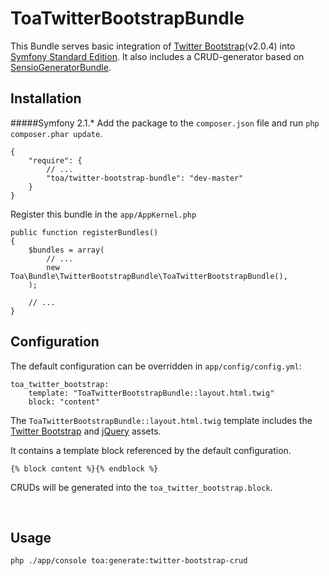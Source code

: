 # ToaTwitterBootstrapBundle

This Bundle serves basic integration of [Twitter Bootstrap](http://twitter.github.com/bootstrap)(v2.0.4) into [Symfony Standard Edition](https://github.com/symfony/symfony-standard).
It also includes a CRUD-generator based on [SensioGeneratorBundle](https://github.com/sensio/SensioGeneratorBundle).


## Installation

#####Symfony 2.1.*
Add the package to the `composer.json` file and run `php composer.phar update`.

	{
	    "require": {
	        // ...
	        "toa/twitter-bootstrap-bundle": "dev-master"
	    }
	}

Register this bundle in the `app/AppKernel.php`

	public function registerBundles()
	{
		$bundles = array(
			// ...
			new Toa\Bundle\TwitterBootstrapBundle\ToaTwitterBootstrapBundle(),
		);
		
		// ...
	}


## Configuration

The default configuration can be overridden in `app/config/config.yml`:

	toa_twitter_bootstrap:
		template: "ToaTwitterBootstrapBundle::layout.html.twig"
		block: "content"

The `ToaTwitterBootstrapBundle::layout.html.twig` template includes the [Twitter Bootstrap](http://twitter.github.com/bootstrap) and [jQuery](http://jquery.com/) assets.

It contains a template block referenced by the default configuration.

	{% block content %}{% endblock %}

CRUDs will be generated into the `toa_twitter_bootstrap.block`.

 
## Usage

`php ./app/console toa:generate:twitter-bootstrap-crud`